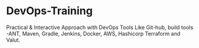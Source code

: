 # DevOps-Training
Practical &amp; Interactive Approach with DevOps Tools Like Git-hub, build tools -ANT, Maven, Gradle, Jenkins, Docker, AWS,  Hashicorp Terraform and Valut.
